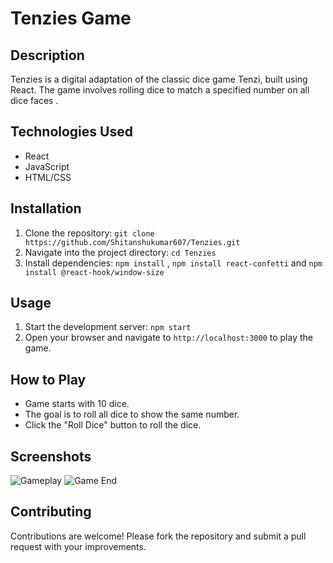 # Tenzies Game

## Description

Tenzies is a digital adaptation of the classic dice game Tenzi, built using React. The game involves rolling dice to match a specified number on all dice faces .

## Technologies Used

- React
- JavaScript
- HTML/CSS

## Installation

1. Clone the repository: `git clone https://github.com/Shitanshukumar607/Tenzies.git`
2. Navigate into the project directory: `cd Tenzies`
3. Install dependencies: `npm install` , `npm install react-confetti` and `npm install @react-hook/window-size`

## Usage

1. Start the development server: `npm start`
2. Open your browser and navigate to `http://localhost:3000` to play the game.

## How to Play

- Game starts with 10 dice.
- The goal is to roll all dice to show the same number.
- Click the "Roll Dice" button to roll the dice.

## Screenshots

![Gameplay](screenshots/gameplay.png)
![Game End](screenshots/gameend.png)

## Contributing

Contributions are welcome! Please fork the repository and submit a pull request with your improvements.
